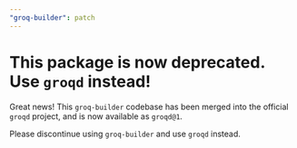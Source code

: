 ```yaml
---
"groq-builder": patch
---
```


# This package is now deprecated. Use `groqd` instead!

Great news!  This `groq-builder` codebase has been merged into the official `groqd` project, and is now available as `groqd@1`.

Please discontinue using `groq-builder` and use `groqd` instead.


